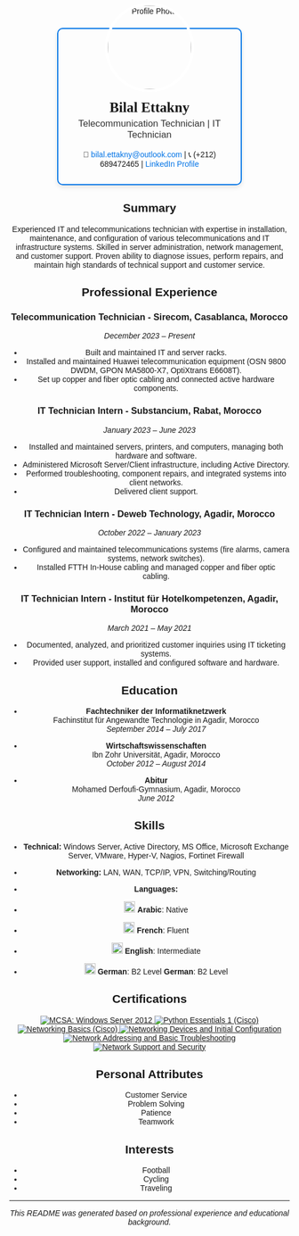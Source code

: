 <!-- Background Cover Photo and Profile Section -->
<div style="position: relative; width: 100%; text-align: center; font-family: Arial, sans-serif;">
  
 
<!-- Profile Section with Border -->
<div style="border: 2px solid #0073e6; padding: 1em; width: 300px; margin: auto; text-align: center; border-radius: 10px; box-shadow: 0 4px 8px rgba(0, 0, 0, 0.1); font-family: Arial, sans-serif;">

  <!-- Profile Photo -->
  <img src="https://github.com/user-attachments/assets/6c0d05f4-9f3d-4837-9476-33e0e6af30fd" alt="Profile Photo" style="
       width: 150px; 
       height: 150px; 
       border-radius: 50%; 
       border: 5px solid white; 
       margin-top: -75px;">

  <!-- Name and Title Section -->
  <div style="margin-top: 10px;">
      <h1 style="font-family: 'Lora', serif; font-weight: bold; font-size: 1.8em; margin: 0;">Bilal Ettakny</h1>
      <p style="font-size: 1.2em; color: #333; margin-top: 5px;">Telecommunication Technician | IT Technician</p>
      <p style="font-size: 1em;">
          📧 <a href="mailto:bilal.ettakny@outlook.com" style="color: #0073e6; text-decoration: none;">bilal.ettakny@outlook.com</a> |
          📞 (+212) 689472465 |
          <a href="https://www.linkedin.com/in/bilal-ettakny" style="color: #0073e6; text-decoration: none;">LinkedIn Profile</a>
      </p>
  </div>
</div>


## Summary

Experienced IT and telecommunications technician with expertise in installation, maintenance, and configuration of various telecommunications and IT infrastructure systems. Skilled in server administration, network management, and customer support. Proven ability to diagnose issues, perform repairs, and maintain high standards of technical support and customer service.

## Professional Experience

### Telecommunication Technician - Sirecom, Casablanca, Morocco
*December 2023 – Present*
- Built and maintained IT and server racks.
- Installed and maintained Huawei telecommunication equipment (OSN 9800 DWDM, GPON MA5800-X7, OptiXtrans E6608T).
- Set up copper and fiber optic cabling and connected active hardware components.

### IT Technician Intern - Substancium, Rabat, Morocco
*January 2023 – June 2023*
- Installed and maintained servers, printers, and computers, managing both hardware and software.
- Administered Microsoft Server/Client infrastructure, including Active Directory.
- Performed troubleshooting, component repairs, and integrated systems into client networks.
- Delivered client support.

### IT Technician Intern - Deweb Technology, Agadir, Morocco
*October 2022 – January 2023*
- Configured and maintained telecommunications systems (fire alarms, camera systems, network switches).
- Installed FTTH In-House cabling and managed copper and fiber optic cabling.

### IT Technician Intern - Institut für Hotelkompetenzen, Agadir, Morocco
*March 2021 – May 2021*
- Documented, analyzed, and prioritized customer inquiries using IT ticketing systems.
- Provided user support, installed and configured software and hardware.

## Education

- **Fachtechniker der Informatiknetzwerk**  
  Fachinstitut für Angewandte Technologie in Agadir, Morocco  
  *September 2014 – July 2017*
  
- **Wirtschaftswissenschaften**  
  Ibn Zohr Universität, Agadir, Morocco  
  *October 2012 – August 2014*

- **Abitur**  
  Mohamed Derfoufi-Gymnasium, Agadir, Morocco  
  *June 2012*

## Skills

- **Technical:** Windows Server, Active Directory, MS Office, Microsoft Exchange Server, VMware, Hyper-V, Nagios, Fortinet Firewall
- **Networking:** LAN, WAN, TCP/IP, VPN, Switching/Routing
- **Languages:**

- <img src="https://github.com/user-attachments/assets/0ae0c738-6e0b-4e54-acb7-3b2157f94e39" height="20"> **Arabic**: Native
- <img src="https://github.com/user-attachments/assets/fba252e8-5c1b-4df4-9de8-6acb361ed54d" height="20"> **French**: Fluent
- <img src="https://github.com/user-attachments/assets/9ddeaf56-a0eb-4f48-b0ad-cd053a0bc1b0" height="20"> **English**: Intermediate

- <img src="https://github.com/user-attachments/assets/a2f4fff0-d7a6-4ba1-a36e-bb098de8da63" height="20"> **German**: B2 Level **German**: B2 Level



## Certifications







<p align="center">
  <a href="https://www.credly.com/badges/095a407d-fcae-4c51-803d-b49ed9d2652a">
    <img src="https://images.credly.com/size/100x100/images/835b37d1-09fb-42d5-9559-38abc7b4063d/MCSA_Windows_Server_2012-01.png" alt="MCSA: Windows Server 2012" title="MCSA: Windows Server 2012"/>
  </a>
  <a href="https://www.credly.com/badges/0ad368a2-f166-48b8-b4ed-4f567089c1b6">
    <img src="https://images.credly.com/size/100x100/images/68c0b94d-f6ac-40b1-a0e0-921439eb092e/image.png" alt="Python Essentials 1 (Cisco)" title="Python Essentials 1 (Cisco)"/>
  </a>
  <a href="https://www.credly.com/badges/da6fa297-cf7a-4844-89c9-a457539e4e99">
    <img src="https://images.credly.com/size/100x100/images/5bdd6a39-3e03-4444-9510-ecff80c9ce79/image.png" alt="Networking Basics (Cisco)" title="Networking Basics (Cisco)"/>
  </a>
  <a href="https://www.credly.com/badges/70eb605d-cf79-4374-9583-e7db81b61b3b">
    <img src="https://images.credly.com/size/100x100/images/88316fe8-5651-4e61-a6be-5be1558f049e/image.png" alt="Networking Devices and Initial Configuration" title="Networking Devices and Initial Configuration"/>
  </a>
  <a href="https://www.credly.com/badges/05457a42-12fd-49dc-b64b-6e8068f276f0">
    <img src="https://images.credly.com/size/100x100/images/49c099bd-8542-4f48-8c03-f21799dcaf51/image.png" alt="Network Addressing and Basic Troubleshooting" title="Network Addressing and Basic Troubleshooting"/>
  </a>
  <a href="https://www.credly.com/badges/6e721591-a530-4b67-8b8d-711737579941">
    <img src="https://images.credly.com/size/100x100/images/a4dd891f-7bf5-4938-8241-50dc81e8cc00/image.png" alt="Network Support and Security" title="Network Support and Security"/>
  </a>
</p>




## Personal Attributes

- Customer Service
- Problem Solving
- Patience
- Teamwork

## Interests

- Football
- Cycling
- Traveling

---

*This README was generated based on professional experience and educational background.*
